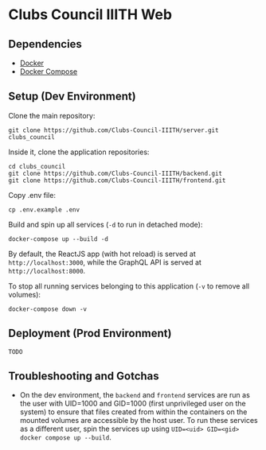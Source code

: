# Clubs Council IIITH Web

## Dependencies
- [Docker](https://docs.docker.com/engine/install/) 
- [Docker Compose](https://docs.docker.com/compose/install/)

## Setup (Dev Environment)
Clone the main repository:
```
git clone https://github.com/Clubs-Council-IIITH/server.git clubs_council
```

Inside it, clone the application repositories:
```
cd clubs_council
git clone https://github.com/Clubs-Council-IIITH/backend.git
git clone https://github.com/Clubs-Council-IIITH/frontend.git
```

Copy .env file:
```
cp .env.example .env
```

Build and spin up all services (`-d` to run in detached mode):
```
docker-compose up --build -d
```

By default, the ReactJS app (with hot reload) is served at `http://localhost:3000`, while the GraphQL API is served at `http://localhost:8000`.

To stop all running services belonging to this application (`-v` to remove all volumes):
```
docker-compose down -v
```

## Deployment (Prod Environment)
```
TODO
```

## Troubleshooting and Gotchas
- On the dev environment, the `backend` and `frontend` services are run as the user with UID=1000 and GID=1000 (first unprivileged user on the system)
  to ensure that files created from within the containers on the mounted volumes are accessible by the host user. To run these services as a different user,
  spin the services up using `UID=<uid> GID=<gid> docker compose up --build`.
